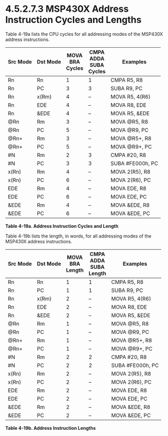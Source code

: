 # 4.5.2.7.3 MSP430X Address Instruction Cycles and Lengths

Table 4-19a lists the CPU cycles for all addressing modes of the MSP430X address instructions.

<a id="table-4-19a"></a>

| Src Mode | Dst Mode | MOVA<br>BRA<br>Cycles | CMPA<br>ADDA<br>SUBA<br>Cycles | Examples         |
| -------- | -------- | --------------------- | ------------------------------ | ---------------- |
| Rn       | Rn       | 1                     | 1                              | CMPA R5, R8      |
| Rn       | PC       | 3                     | 3                              | SUBA R9, PC      |
| Rn       | x(Rm)    | 4                     | –                              | MOVA R5, 4(R6)   |
| Rn       | EDE      | 4                     | –                              | MOVA R8, EDE     |
| Rn       | &EDE     | 4                     | –                              | MOVA R5, &EDE    |
| @Rn      | Rm       | 3                     | –                              | MOVA @R5, R8     |
| @Rn      | PC       | 5                     | –                              | MOVA @R9, PC     |
| @Rn+     | Rm       | 3                     | –                              | MOVA @R5+, R8    |
| @Rn+     | PC       | 5                     | –                              | MOVA @R9+, PC    |
| #N       | Rm       | 2                     | 3                              | CMPA #20, R8     |
| #N       | PC       | 3                     | 3                              | SUBA #FE000h, PC |
| x(Rn)    | Rm       | 4                     | –                              | MOVA 2(R5), R8   |
| x(Rn)    | PC       | 6                     | –                              | MOVA 2(R6), PC   |
| EDE      | Rm       | 4                     | –                              | MOVA EDE, R8     |
| EDE      | PC       | 6                     | –                              | MOVA EDE, PC     |
| &EDE     | Rm       | 4                     | –                              | MOVA &EDE, R8    |
| &EDE     | PC       | 6                     | –                              | MOVA &EDE, PC    |

**Table 4-19a. Address Instruction Cycles and Length**

Table 4-19b lists the length, in words, for all addressing modes of the MSP430X address instructions.

<a id="table-4-19b"></a>

| Src Mode | Dst Mode | MOVA<br>BRA<br>Length | CMPA<br>ADDA<br>SUBA<br>Length | Examples         |
| -------- | -------- | --------------------- | ------------------------------ | ---------------- |
| Rn       | Rn       | 1                     | 1                              | CMPA R5, R8      |
| Rn       | PC       | 1                     | 1                              | SUBA R9, PC      |
| Rn       | x(Rm)    | 2                     | –                              | MOVA R5, 4(R6)   |
| Rn       | EDE      | 2                     | –                              | MOVA R8, EDE     |
| Rn       | &EDE     | 2                     | –                              | MOVA R5, &EDE    |
| @Rn      | Rm       | 1                     | –                              | MOVA @R5, R8     |
| @Rn      | PC       | 1                     | –                              | MOVA @R9, PC     |
| @Rn+     | Rm       | 1                     | –                              | MOVA @R5+, R8    |
| @Rn+     | PC       | 1                     | –                              | MOVA @R9+, PC    |
| #N       | Rm       | 2                     | 2                              | CMPA #20, R8     |
| #N       | PC       | 2                     | 2                              | SUBA #FE000h, PC |
| x(Rn)    | Rm       | 2                     | –                              | MOVA 2(R5), R8   |
| x(Rn)    | PC       | 2                     | –                              | MOVA 2(R6), PC   |
| EDE      | Rm       | 2                     | –                              | MOVA EDE, R8     |
| EDE      | PC       | 2                     | –                              | MOVA EDE, PC     |
| &EDE     | Rm       | 2                     | –                              | MOVA &EDE, R8    |
| &EDE     | PC       | 2                     | –                              | MOVA &EDE, PC    |

**Table 4-19b. Address Instruction Lengths**

